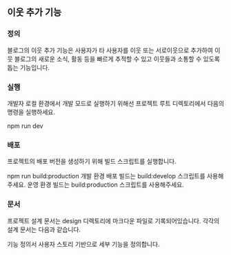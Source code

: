 이웃 추가 기능
---

### 정의
블로그의 이웃 추가 기능은 사용자가 타 사용자를 이웃 또는 서로이웃으로 추가하여 이웃 블로그의 새로운 소식, 활동 등을 빠르게 추적할 수 있고 이웃들과 소통할 수 있도록 돕는 기능입니다. 

### 실행
개발자 로컬 환경에서 개발 모드로 실행하기 위해선 프로젝트 루트 디렉토리에서 다음의 명령을 실행하세요.

npm run dev 

### 배포
프로젝트의 배포 버전을 생성하기 위해 빌드 스크립트를 실행합니다.

npm run build:production
개발 환경 배포 빌드는 build:develop 스크립트를 사용해주세요. 운영 환경 빌드는 build:production 스크립트를 사용해주세요.

### 문서
프로젝트 설계 문서는 design 디렉토리에 마크다운 파일로 기록되어있습니다. 각각의 설계 문서는 다음과 같습니다.

기능 정의서
사용자 스토리 기반으로 세부 기능을 정의합니다.

